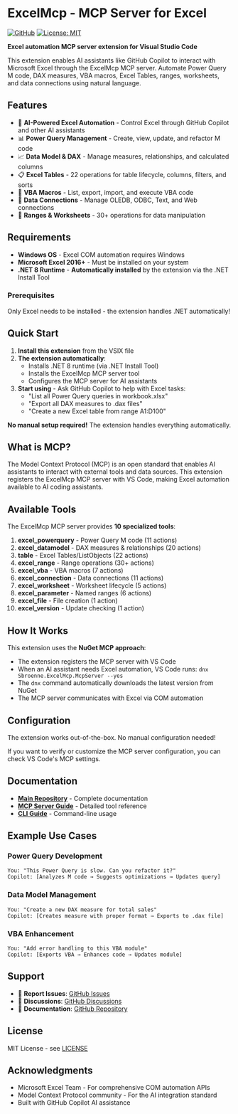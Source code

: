 # ExcelMcp - MCP Server for Excel

[![GitHub](https://img.shields.io/badge/GitHub-sbroenne%2Fmcp--server--excel-blue)](https://github.com/sbroenne/mcp-server-excel)
[![License: MIT](https://img.shields.io/badge/License-MIT-yellow.svg)](https://opensource.org/licenses/MIT)

**Excel automation MCP server extension for Visual Studio Code**

This extension enables AI assistants like GitHub Copilot to interact with Microsoft Excel through the ExcelMcp MCP server. Automate Power Query M code, DAX measures, VBA macros, Excel Tables, ranges, worksheets, and data connections using natural language.

## Features

- 🤖 **AI-Powered Excel Automation** - Control Excel through GitHub Copilot and other AI assistants
- 📊 **Power Query Management** - Create, view, update, and refactor M code
- 📈 **Data Model & DAX** - Manage measures, relationships, and calculated columns
- 📋 **Excel Tables** - 22 operations for table lifecycle, columns, filters, and sorts
- 🔧 **VBA Macros** - List, export, import, and execute VBA code
- 🔌 **Data Connections** - Manage OLEDB, ODBC, Text, and Web connections
- 📐 **Ranges & Worksheets** - 30+ operations for data manipulation

## Requirements

- **Windows OS** - Excel COM automation requires Windows
- **Microsoft Excel 2016+** - Must be installed on your system
- **.NET 8 Runtime** - **Automatically installed** by the extension via the .NET Install Tool

### Prerequisites

Only Excel needs to be installed - the extension handles .NET automatically!

## Quick Start

1. **Install this extension** from the VSIX file
2. **The extension automatically**:
   - Installs .NET 8 runtime (via .NET Install Tool)
   - Installs the ExcelMcp MCP server tool
   - Configures the MCP server for AI assistants
3. **Start using** - Ask GitHub Copilot to help with Excel tasks:
   - "List all Power Query queries in workbook.xlsx"
   - "Export all DAX measures to .dax files"
   - "Create a new Excel table from range A1:D100"

**No manual setup required!** The extension handles everything automatically.

## What is MCP?

The Model Context Protocol (MCP) is an open standard that enables AI assistants to interact with external tools and data sources. This extension registers the ExcelMcp MCP server with VS Code, making Excel automation available to AI coding assistants.

## Available Tools

The ExcelMcp MCP server provides **10 specialized tools**:

1. **excel_powerquery** - Power Query M code (11 actions)
2. **excel_datamodel** - DAX measures & relationships (20 actions)
3. **table** - Excel Tables/ListObjects (22 actions)
4. **excel_range** - Range operations (30+ actions)
5. **excel_vba** - VBA macros (7 actions)
6. **excel_connection** - Data connections (11 actions)
7. **excel_worksheet** - Worksheet lifecycle (5 actions)
8. **excel_parameter** - Named ranges (6 actions)
9. **excel_file** - File creation (1 action)
10. **excel_version** - Update checking (1 action)

## How It Works

This extension uses the **NuGet MCP approach**:

- The extension registers the MCP server with VS Code
- When an AI assistant needs Excel automation, VS Code runs: `dnx Sbroenne.ExcelMcp.McpServer --yes`
- The `dnx` command automatically downloads the latest version from NuGet
- The MCP server communicates with Excel via COM automation

## Configuration

The extension works out-of-the-box. No manual configuration needed!

If you want to verify or customize the MCP server configuration, you can check VS Code's MCP settings.

## Documentation

- **[Main Repository](https://github.com/sbroenne/mcp-server-excel)** - Complete documentation
- **[MCP Server Guide](https://github.com/sbroenne/mcp-server-excel/blob/main/src/ExcelMcp.McpServer/README.md)** - Detailed tool reference
- **[CLI Guide](https://github.com/sbroenne/mcp-server-excel/blob/main/docs/CLI.md)** - Command-line usage

## Example Use Cases

### Power Query Development
```
You: "This Power Query is slow. Can you refactor it?"
Copilot: [Analyzes M code → Suggests optimizations → Updates query]
```

### Data Model Management
```
You: "Create a new DAX measure for total sales"
Copilot: [Creates measure with proper format → Exports to .dax file]
```

### VBA Enhancement
```
You: "Add error handling to this VBA module"
Copilot: [Exports VBA → Enhances code → Updates module]
```

## Support

- 🐛 **Report Issues**: [GitHub Issues](https://github.com/sbroenne/mcp-server-excel/issues)
- 💬 **Discussions**: [GitHub Discussions](https://github.com/sbroenne/mcp-server-excel/discussions)
- 📖 **Documentation**: [GitHub Repository](https://github.com/sbroenne/mcp-server-excel)

## License

MIT License - see [LICENSE](https://github.com/sbroenne/mcp-server-excel/blob/main/LICENSE)

## Acknowledgments

- Microsoft Excel Team - For comprehensive COM automation APIs
- Model Context Protocol community - For the AI integration standard
- Built with GitHub Copilot AI assistance
